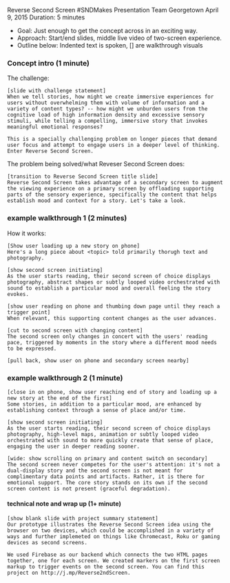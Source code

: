
Reverse Second Screen 
#SNDMakes Presentation
Team Georgetown
April 9, 2015
Duration: 5 minutes

* Goal: Just enough to get the concept across in an exciting way.
* Approach: Start/end slides, middle live video of two-screen experience.
* Outline below: Indented text is spoken, [] are walkthrough visuals

### Concept intro (1 minute)
The challenge: 

	[slide with challenge statement]
	When we tell stories, how might we create immersive experiences for users without overwhelming them with volume of information and a variety of content types? -- how might we unburden users from the cognitive load of high information density and excessive sensory stimuli, while telling a compelling, immersive story that invokes meaningful emotional responses?

	This is a specially challenging problem on longer pieces that demand user focus and attempt to engage users in a deeper level of thinking. Enter Reverse Second Screen.

The problem being solved/what Reveser Second Screen does: 

	[transition to Reverse Second Screen title slide]
	Reverse Second Screen takes advantage of a secondary screen to augment the viewing experience on a primary screen by offloading supporting parts of the sensory experience, specifically the content that helps establish mood and context for a story. Let's take a look.

### example walkthrough 1 (2 minutes)
How it works: 
	
	[Show user loading up a new story on phone]
	Here's a long piece about <topic> told primarily thorugh text and photography.

	[show second screen initiating]
	As the user starts reading, their second screen of choice displays photography, abstract shapes or subtly looped video orchestrated with sound to establish a particular mood and overall feeling the story evokes.

	[show user reading on phone and thumbing down page until they reach a trigger point]
	When relevant, this supporting content changes as the user advances. 

	[cut to second screen with changing content]
	The second screen only changes in concert with the users' reading pace, triggered by moments in the story where a different mood needs to be expressed.

	[pull back, show user on phone and secondary screen nearby]

### example walkthrough 2 (1 minute)

	[close in on phone, show user reaching end of story and loading up a new story at the end of the first]
	Some stories, in addition to a particular mood, are enhanced by establishing context through a sense of place and/or time.
	
	[show second screen initiating]
	As the user starts reading, their second screen of choice displays photography, high-level maps, animation or subtly looped video orchestrated with sound to more quickly create that sense of place, engaging the user in deeper reading sooner. 

	[wide: show scrolling on primary and content switch on secondary]
	The second screen never competes for the user's attention: it's not a dual-display story and the second screen is not meant for complimentary data points and artifacts. Rather, it is there for emotional support. The core story stands on its own if the second screen content is not present (graceful degradation).

#### technical note and wrap up (1+ minute)

	[show blank slide with project summary statement]
	Our prototype illustrates the Reverse Second Screen idea using the browser on two devices, which could be accomplished in a variety of ways and further implemeted on things like Chromecast, Roku or gaming devices as second screens.

	We used Firebase as our backend which connects the two HTML pages together, one for each screen. We created markers on the first screen markup to trigger events on the second screen. You can find this project on http://j.mp/Reverse2ndScreen.
